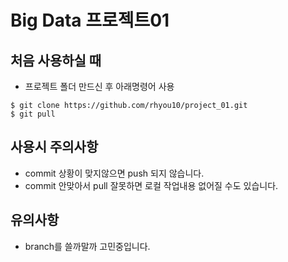 # Big Data 프로젝트01

##  처음 사용하실 때

- 프로젝트 폴더 만드신 후 아래명령어 사용

```
$ git clone https://github.com/rhyou10/project_01.git
$ git pull 
```



##  사용시 주의사항

- commit 상황이 맞지않으면 push 되지 않습니다.
- commit 안맞아서 pull 잘못하면 로컬 작업내용 없어질 수도 있습니다.



## 유의사항

- branch를 쓸까말까 고민중입니다.